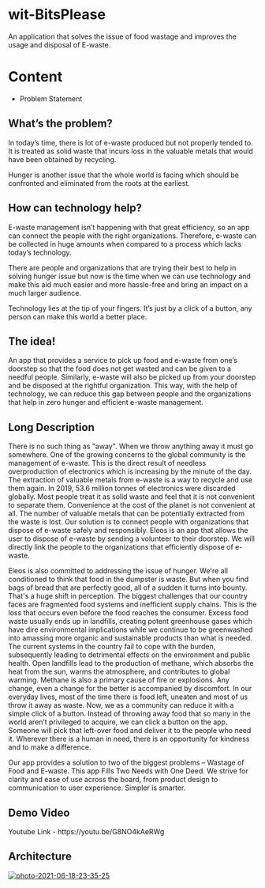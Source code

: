 # wit-BitsPlease
An application that solves the issue of food wastage and improves the usage and disposal of E-waste. 
<h1>Content</h1>
<ul>
    <li>Problem Statement</li>
    </ul>
<h2><b>
What’s the problem?</b></h2>

In today’s time, there is lot of e-waste produced but not properly tended to. It is treated as solid waste that incurs loss in the valuable metals that would have been obtained by recycling.

Hunger is another issue that the whole world is facing which should be confronted and eliminated from the roots at the earliest.

<h2><b>How can technology help?</b></h2>

E-waste management isn’t happening with that great efficiency, so an app can connect the people with the right organizations. Therefore, e-waste can be collected in huge amounts when compared to a process which lacks today’s technology.

There are people and organizations that are trying their best to help in solving hunger issue but now is the time when we can use technology and make this aid much easier and more hassle-free and bring an impact on a much larger audience.

Technology lies at the tip of your fingers. It’s just by a click of a button, any person can make this world a better place.

<h2>The idea!</h2>

An app that provides a service to pick up food and e-waste from one’s doorstep so that the food does not get wasted and can be given to a needful people. Similarly, e-waste will also be picked up from your doorstep and be disposed at the rightful organization. This way, with the help of technology, we can reduce this gap between people and the organizations that help in zero hunger and efficient e-waste management.

<h2>Long Description</h2>
There is no such thing as "away".  When we throw anything away it must go somewhere. One of the growing concerns to the global community is the management of e-waste. This is the direct result of needless overproduction of electronics which is increasing by the minute of the day. The extraction of valuable metals from e-waste is a way to recycle and use them again. In 2019, 53.6 million tonnes of electronics were discarded globally. Most people treat it as solid waste and feel that it is not convenient to separate them. Convenience at the cost of the planet is not convenient at all. The number of valuable metals that can be potentially extracted from the waste is lost. Our solution is to connect people with organizations that dispose of e-waste safely and responsibly. Eleos is an app that allows the user to dispose of e-waste by sending a volunteer to their doorstep. We will directly link the people to the organizations that efficiently dispose of e-waste.  

Eleos is also committed to addressing the issue of hunger. We're all conditioned to think that food in the dumpster is waste. But when you find bags of bread that are perfectly good, all of a sudden it turns into bounty. That's a huge shift in perception. The biggest challenges that our country faces are fragmented food systems and inefficient supply chains. This is the loss that occurs even before the food reaches the consumer. Excess food waste usually ends up in landfills, creating potent greenhouse gases which have dire environmental implications while we continue to be greenwashed into amassing more organic and sustainable products than what is needed. The current systems in the country fail to cope with the burden, subsequently leading to detrimental effects on the environment and public health. Open landfills lead to the production of methane, which absorbs the heat from the sun, warms the atmosphere, and contributes to global warming. Methane is also a primary cause of fire or explosions. Any change, even a change for the better is accompanied by discomfort. In our everyday lives, most of the time there is food left, uneaten and most of us throw it away as waste. Now, we as a community can reduce it with a simple click of a button. Instead of throwing away food that so many in the world aren’t privileged to acquire, we can click a button on the app. Someone will pick that left-over food and deliver it to the people who need it. Wherever there is a human in need, there is an opportunity for kindness and to make a difference. 

Our app provides a solution to two of the biggest problems – Wastage of Food and E-waste. This app Fills Two Needs with One Deed. We strive for clarity and ease of use across the board, from product design to communication to user experience. Simpler is smarter.


<h2>Demo Video </h2>
Youtube Link - https://youtu.be/G8NO4kAeRWg

<h2>Architecture</h2>
<a href="https://imgbb.com/"><img src="https://i.ibb.co/BV2PTN1/photo-2021-06-18-23-35-25.jpg" alt="photo-2021-06-18-23-35-25" border="0"></a>
